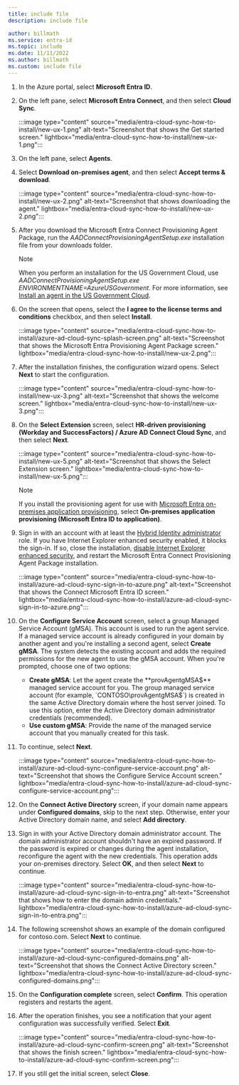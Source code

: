```yaml
---
title: include file
description: include file

author: billmath
ms.service: entra-id
ms.topic: include
ms.date: 11/11/2022
ms.author: billmath
ms.custom: include file
---
```


 1. In the Azure portal, select **Microsoft Entra ID**.
 1. On the left pane, select **Microsoft Entra Connect**, and then select **Cloud Sync**.

    :::image type="content" source="media/entra-cloud-sync-how-to-install/new-ux-1.png" alt-text="Screenshot that shows the Get started screen." lightbox="media/entra-cloud-sync-how-to-install/new-ux-1.png":::

 1. On the left pane, select **Agents**.
 1. Select **Download on-premises agent**, and then select **Accept terms & download**.

    :::image type="content" source="media/entra-cloud-sync-how-to-install/new-ux-2.png" alt-text="Screenshot that shows downloading the agent." lightbox="media/entra-cloud-sync-how-to-install/new-ux-2.png":::

 1. After you download the Microsoft Entra Connect Provisioning Agent Package, run the *AADConnectProvisioningAgentSetup.exe* installation file from your downloads folder.

    > [!NOTE]
    > When you perform an installation for the US Government Cloud, use *AADConnectProvisioningAgentSetup.exe ENVIRONMENTNAME=AzureUSGovernment*. For more information, see [Install an agent in the US Government Cloud](~/identity/hybrid/cloud-sync/how-to-install.md#install-an-agent-in-the-us-government-cloud).

 1. On the screen that opens, select the **I agree to the license terms and conditions** checkbox, and then select **Install**.

    :::image type="content" source="media/entra-cloud-sync-how-to-install/azure-ad-cloud-sync-splash-screen.png" alt-text="Screenshot that shows the Microsoft Entra Provisioning Agent Package screen." lightbox="media/entra-cloud-sync-how-to-install/new-ux-2.png":::

 1. After the installation finishes, the configuration wizard opens. Select **Next** to start the configuration.

    :::image type="content" source="media/entra-cloud-sync-how-to-install/new-ux-3.png" alt-text="Screenshot that shows the welcome screen." lightbox="media/entra-cloud-sync-how-to-install/new-ux-3.png":::

 1. On the **Select Extension** screen, select **HR-driven provisioning (Workday and SuccessFactors) / Azure AD Connect Cloud Sync**, and then select **Next**.

    :::image type="content" source="media/entra-cloud-sync-how-to-install/new-ux-5.png" alt-text="Screenshot that shows the Select Extension screen." lightbox="media/entra-cloud-sync-how-to-install/new-ux-5.png":::

    > [!NOTE]
    > If you install the provisioning agent for use with [Microsoft Entra on-premises application provisioning](~/identity/app-provisioning/on-premises-application-provisioning-architecture.md), select **On-premises application provisioning (Microsoft Entra ID to application)**.

 1. Sign in with an account with at least the [Hybrid Identity administrator](/entra/identity/role-based-access-control/permissions-reference#hybrid-identity-administrator) role. If you have Internet Explorer enhanced security enabled, it blocks the sign-in. If so, close the installation, [disable Internet Explorer enhanced security](/troubleshoot/developer/browsers/security-privacy/enhanced-security-configuration-faq), and restart the Microsoft Entra Connect Provisioning Agent Package installation.

    :::image type="content" source="media/entra-cloud-sync-how-to-install/azure-ad-cloud-sync-sign-in-to-azure.png" alt-text="Screenshot that shows the Connect Microsoft Entra ID screen." lightbox="media/entra-cloud-sync-how-to-install/azure-ad-cloud-sync-sign-in-to-azure.png":::

 1. On the **Configure Service Account** screen, select a group Managed Service Account (gMSA). This account is used to run the agent service. If a managed service account is already configured in your domain by another agent and you're installing a second agent, select **Create gMSA**. The system detects the existing account and adds the required permissions for the new agent to use the gMSA account. When you're prompted, choose one of two options:

    - **Create gMSA**: Let the agent create the **provAgentgMSA$** managed service account for you. The group managed service account (for example, `CONTOSO\provAgentgMSA$`) is created in the same Active Directory domain where the host server joined. To use this option, enter the Active Directory domain administrator credentials (recommended).
    - **Use custom gMSA**: Provide the name of the managed service account that you manually created for this task.

 1. To continue, select **Next**.

    :::image type="content" source="media/entra-cloud-sync-how-to-install/azure-ad-cloud-sync-configure-service-account.png" alt-text="Screenshot that shows the Configure Service Account screen." lightbox="media/entra-cloud-sync-how-to-install/azure-ad-cloud-sync-configure-service-account.png":::

 1. On the **Connect Active Directory** screen, if your domain name appears under **Configured domains**, skip to the next step. Otherwise, enter your Active Directory domain name, and select **Add directory**.

 1. Sign in with your Active Directory domain administrator account. The domain administrator account shouldn't have an expired password. If the password is expired or changes during the agent installation, reconfigure the agent with the new credentials. This operation adds your on-premises directory. Select **OK**, and then select **Next** to continue.

    :::image type="content" source="media/entra-cloud-sync-how-to-install/azure-ad-cloud-sync-sign-in-to-entra.png" alt-text="Screenshot that shows how to enter the domain admin credentials." lightbox="media/entra-cloud-sync-how-to-install/azure-ad-cloud-sync-sign-in-to-entra.png":::

 1. The following screenshot shows an example of the domain configured for contoso.com. Select **Next** to continue.

    :::image type="content" source="media/entra-cloud-sync-how-to-install/azure-ad-cloud-sync-configured-domains.png" alt-text="Screenshot that shows the Connect Active Directory screen." lightbox="media/entra-cloud-sync-how-to-install/azure-ad-cloud-sync-configured-domains.png":::

 1. On the **Configuration complete** screen, select **Confirm**. This operation registers and restarts the agent.

 1. After the operation finishes, you see a notification that your agent configuration was successfully verified. Select **Exit**.

    :::image type="content" source="media/entra-cloud-sync-how-to-install/azure-ad-cloud-sync-confirm-screen.png" alt-text="Screenshot that shows the finish screen." lightbox="media/entra-cloud-sync-how-to-install/azure-ad-cloud-sync-confirm-screen.png":::

 1. If you still get the initial screen, select **Close**.
